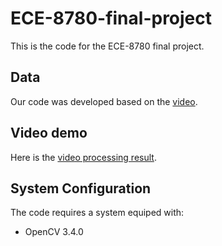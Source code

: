 # ECE-8780-final-project

This is the code for the ECE-8780 final project.

## Data 
Our code was developed based on the [video](https://drive.google.com/drive/folders/1Tp1WGvC2OOuOI_mL-SOBWsOYOHibuZxo?usp=sharing).

## Video demo
Here is the [video processing result](https://drive.google.com/drive/folders/1vPyCq_nP29HyTbgcwhEfc4CYVxGXK3u8?usp=sharing).

## System Configuration
The code requires a system equiped with:
- OpenCV 3.4.0
